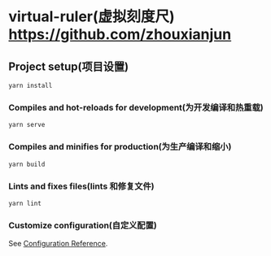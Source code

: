 # virtual-ruler(虚拟刻度尺)  https://github.com/zhouxianjun

## Project setup(项目设置)
```
yarn install
```

### Compiles and hot-reloads for development(为开发编译和热重载)
```
yarn serve
```

### Compiles and minifies for production(为生产编译和缩小)
```
yarn build
```

### Lints and fixes files(lints 和修复文件)
```
yarn lint
```

### Customize configuration(自定义配置)
See [Configuration Reference](https://cli.vuejs.org/config/).
